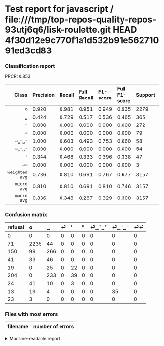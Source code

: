 # Test report for javascript / file:///tmp/top-repos-quality-repos-93utj6q6/lisk-roulette.git HEAD 4f30d12e9c770f1a1d532b91e56271091ed3cd83

### Classification report

PPCR: 0.853

| Class | Precision | Recall | Full Recall | F1-score | Full F1-score | Support | Full Support | PPCR |
|------:|:----------|:-------|:------------|:---------|:---------|:--------|:-------------|:-----|
| `∅` | 0.920| 0.981| 0.951| 0.949| 0.935| 2279| 2350| 0.970 |
| `␣` | 0.424| 0.729| 0.517| 0.536| 0.465| 365| 515| 0.709 |
| `"` | 0.000| 0.000| 0.000| 0.000| 0.000| 272| 476| 0.571 |
| `⏎` | 0.000| 0.000| 0.000| 0.000| 0.000| 79| 120| 0.658 |
| `⏎␣⁻␣⁻` | 1.000| 0.603| 0.493| 0.753| 0.660| 58| 71| 0.817 |
| `⏎␣⁺␣⁺` | 0.000| 0.000| 0.000| 0.000| 0.000| 54| 78| 0.692 |
| `'` | 0.344| 0.468| 0.333| 0.396| 0.338| 47| 66| 0.712 |
| `⏎⏎` | 0.000| 0.000| 0.000| 0.000| 0.000| 3| 26| 0.115 |
| `weighted avg` | 0.736| 0.810| 0.691| 0.767| 0.677| 3157| 3702| 0.853 |
| `micro avg` | 0.810| 0.810| 0.691| 0.810| 0.746| 3157| 3702| 0.853 |
| `macro avg` | 0.336| 0.348| 0.287| 0.329| 0.300| 3157| 3702| 0.853 |

### Confusion matrix

|refusal|  ∅| ␣| ⏎| '| "| ⏎␣⁺␣⁺| ⏎␣⁻␣⁻| ⏎⏎| 
|:---|:---|:---|:---|:---|:---|:---|:---|:---|
|0 |0 |0 |0 |0 |0 |0 |0 |0 |
|71 |2235 |44 |0 |0 |0 |0 |0 |0 |
|150 |99 |266 |0 |0 |0 |0 |0 |0 |
|41 |33 |46 |0 |0 |0 |0 |0 |0 |
|19 |0 |25 |0 |22 |0 |0 |0 |0 |
|204 |0 |233 |0 |39 |0 |0 |0 |0 |
|24 |41 |10 |0 |3 |0 |0 |0 |0 |
|13 |19 |4 |0 |0 |0 |0 |35 |0 |
|23 |3 |0 |0 |0 |0 |0 |0 |0 |

### Files with most errors

| filename | number of errors|
|:----:|:-----|

<details>
    <summary>Machine-readable report</summary>
```json
{
  "cl_report": {"\"": {"f1-score": 0.0, "precision": 0.0, "recall": 0.0, "support": 272}, "\u0027": {"f1-score": 0.39639639639639634, "precision": 0.34375, "recall": 0.46808510638297873, "support": 47}, "macro avg": {"f1-score": 0.32926011808053757, "precision": 0.3358837456750806, "recall": 0.3476242240077373, "support": 3157}, "micro avg": {"f1-score": 0.8102629078238834, "precision": 0.8102629078238834, "recall": 0.8102629078238834, "support": 3157}, "weighted avg": {"f1-score": 0.7669202737114236, "precision": 0.73641920962263, "recall": 0.8102629078238834, "support": 3157}, "\u2205": {"f1-score": 0.9492461244425567, "precision": 0.9197530864197531, "recall": 0.9806932865291794, "support": 2279}, "\u23ce": {"f1-score": 0.0, "precision": 0.0, "recall": 0.0, "support": 79}, "\u23ce\u23ce": {"f1-score": 0.0, "precision": 0.0, "recall": 0.0, "support": 3}, "\u23ce\u2423\u207a\u2423\u207a": {"f1-score": 0.0, "precision": 0.0, "recall": 0.0, "support": 54}, "\u23ce\u2423\u207b\u2423\u207b": {"f1-score": 0.7526881720430108, "precision": 1.0, "recall": 0.603448275862069, "support": 58}, "\u2423": {"f1-score": 0.5357502517623365, "precision": 0.42356687898089174, "recall": 0.7287671232876712, "support": 365}},
  "cl_report_full": {"\"": {"f1-score": 0.0, "precision": 0.0, "recall": 0.0, "support": 476}, "\u0027": {"f1-score": 0.3384615384615385, "precision": 0.34375, "recall": 0.3333333333333333, "support": 66}, "macro avg": {"f1-score": 0.2999283950299097, "precision": 0.3358837456750806, "recall": 0.28673247049604655, "support": 3702}, "micro avg": {"f1-score": 0.7458813238081353, "precision": 0.8102629078238834, "recall": 0.690977849810913, "support": 3702}, "weighted avg": {"f1-score": 0.6770723753197079, "precision": 0.668083251151156, "recall": 0.690977849810913, "support": 3702}, "\u2205": {"f1-score": 0.9351464435146444, "precision": 0.9197530864197531, "recall": 0.951063829787234, "support": 2350}, "\u23ce": {"f1-score": 0.0, "precision": 0.0, "recall": 0.0, "support": 120}, "\u23ce\u23ce": {"f1-score": 0.0, "precision": 0.0, "recall": 0.0, "support": 26}, "\u23ce\u2423\u207a\u2423\u207a": {"f1-score": 0.0, "precision": 0.0, "recall": 0.0, "support": 78}, "\u23ce\u2423\u207b\u2423\u207b": {"f1-score": 0.660377358490566, "precision": 1.0, "recall": 0.49295774647887325, "support": 71}, "\u2423": {"f1-score": 0.4654418197725284, "precision": 0.42356687898089174, "recall": 0.516504854368932, "support": 515}},
  "ppcr": 0.8527822798487305
}
```
</details>
